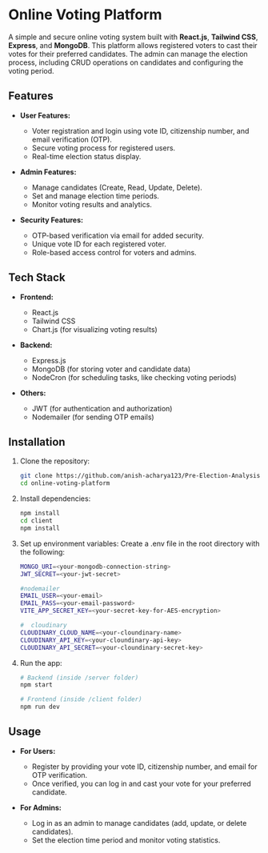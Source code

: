# Online Voting Platform

A simple and secure online voting system built with **React.js**, **Tailwind CSS**, **Express**, and **MongoDB**. This platform allows registered voters to cast their votes for their preferred candidates. The admin can manage the election process, including CRUD operations on candidates and configuring the voting period.

## Features

- **User Features:**
  - Voter registration and login using vote ID, citizenship number, and email verification (OTP).
  - Secure voting process for registered users.
  - Real-time election status display.
  
- **Admin Features:**
  - Manage candidates (Create, Read, Update, Delete).
  - Set and manage election time periods.
  - Monitor voting results and analytics.

- **Security Features:**
  - OTP-based verification via email for added security.
  - Unique vote ID for each registered voter.
  - Role-based access control for voters and admins.

## Tech Stack

- **Frontend:**
  - React.js
  - Tailwind CSS
  - Chart.js (for visualizing voting results)
  
- **Backend:**
  - Express.js
  - MongoDB (for storing voter and candidate data)
  - NodeCron (for scheduling tasks, like checking voting periods)
  
- **Others:**
  - JWT (for authentication and authorization)
  - Nodemailer (for sending OTP emails)

## Installation

1. Clone the repository:
   ```bash
   git clone https://github.com/anish-acharya123/Pre-Election-Analysis
   cd online-voting-platform

2. Install dependencies:
   ```bash
   npm install
   cd client
   npm install

3. Set up environment variables: Create a .env file in the root directory with the following:
   ```bash
   MONGO_URI=<your-mongodb-connection-string>
   JWT_SECRET=<your-jwt-secret>

   #nodemailer
   EMAIL_USER=<your-email>
   EMAIL_PASS=<your-email-password>
   VITE_APP_SECRET_KEY=<your-secret-key-for-AES-encryption>

   #  cloudinary
   CLOUDINARY_CLOUD_NAME=<your-cloundinary-name>
   CLOUDINARY_API_KEY=<your-cloundinary-api-key>
   CLOUDINARY_API_SECRET=<your-cloundinary-secret-key>

4. Run the app:
   ```bash
   # Backend (inside /server folder)
   npm start

   # Frontend (inside /client folder)
   npm run dev

## Usage

- **For Users:**
  - Register by providing your vote ID, citizenship number, and email for OTP verification.
  - Once verified, you can log in and cast your vote for your preferred candidate.

- **For Admins:**
  - Log in as an admin to manage candidates (add, update, or delete candidates).
  - Set the election time period and monitor voting statistics.

